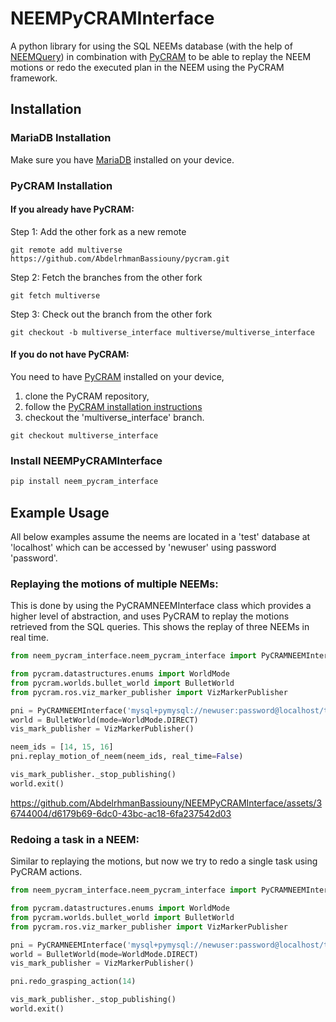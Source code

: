 # NEEMPyCRAMInterface

A python library for using the SQL NEEMs database (with the help of [NEEMQuery](https://github.com/AbdelrhmanBassiouny/NEEMQuery))
in combination with [PyCRAM](https://github.com/cram2/pycram) to be able to replay the NEEM motions or redo the executed plan 
in the NEEM using the PyCRAM framework.
## Installation


### MariaDB Installation
Make sure you have [MariaDB](https://www.digitalocean.com/community/tutorials/how-to-install-mariadb-on-ubuntu-20-04) installed on your device. 

### PyCRAM Installation

#### If you already have PyCRAM:

Step 1: Add the other fork as a new remote
```shell
git remote add multiverse https://github.com/AbdelrhmanBassiouny/pycram.git
```

Step 2: Fetch the branches from the other fork
```shell
git fetch multiverse
```

Step 3: Check out the branch from the other fork
```shell
git checkout -b multiverse_interface multiverse/multiverse_interface
```

#### If you do not have PyCRAM:

You need to have [PyCRAM](https://github.com/AbdelrhmanBassiouny/pycram) installed on your device,
1. clone the PyCRAM repository, 
2. follow the [PyCRAM installation instructions ](https://pycram.readthedocs.io/en/latest/installation.html)
3. checkout the 'multiverse_interface' branch.
```shell
git checkout multiverse_interface
```

### Install NEEMPyCRAMInterface

```bash
pip install neem_pycram_interface
```

## Example Usage

All below examples assume the neems are located in a 'test' database at 'localhost' which can be accessed by 'newuser'
using password 'password'.

### Replaying the motions of multiple NEEMs:

This is done by using the PyCRAMNEEMInterface class which provides a higher level of abstraction,
and uses PyCRAM to replay the motions retrieved from the SQL queries. This shows the replay of three NEEMs in real time.

```Python
from neem_pycram_interface.neem_pycram_interface import PyCRAMNEEMInterface

from pycram.datastructures.enums import WorldMode
from pycram.worlds.bullet_world import BulletWorld
from pycram.ros.viz_marker_publisher import VizMarkerPublisher

pni = PyCRAMNEEMInterface('mysql+pymysql://newuser:password@localhost/test')
world = BulletWorld(mode=WorldMode.DIRECT)
vis_mark_publisher = VizMarkerPublisher()

neem_ids = [14, 15, 16]
pni.replay_motion_of_neem(neem_ids, real_time=False)

vis_mark_publisher._stop_publishing()
world.exit()
```

https://github.com/AbdelrhmanBassiouny/NEEMPyCRAMInterface/assets/36744004/d6179b69-6dc0-43bc-ac18-6fa237542d03

### Redoing a task in a NEEM:

Similar to replaying the motions, but now we try to redo a single task using PyCRAM actions.

```Python
from neem_pycram_interface.neem_pycram_interface import PyCRAMNEEMInterface

from pycram.datastructures.enums import WorldMode
from pycram.worlds.bullet_world import BulletWorld
from pycram.ros.viz_marker_publisher import VizMarkerPublisher

pni = PyCRAMNEEMInterface('mysql+pymysql://newuser:password@localhost/test')
world = BulletWorld(mode=WorldMode.DIRECT)
vis_mark_publisher = VizMarkerPublisher()

pni.redo_grasping_action(14)

vis_mark_publisher._stop_publishing()
world.exit()
```